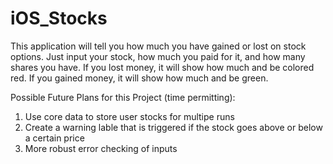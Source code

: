 # iOS_Stocks

This application will tell you how much you have gained or lost on stock options. Just input your stock, how much you paid for
it, and how many shares you have. If you lost money, it will show how much and be colored red. If you gained money, it will
show how much and be green.

Possible Future Plans for this Project (time permitting):
1) Use core data to store user stocks for multipe runs
2) Create a warning lable that is triggered if the stock goes above or below a certain price
3) More robust error checking of inputs
